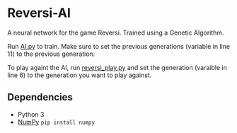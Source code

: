# Reversi-AI
A neural network for the game Reversi. Trained using a Genetic Algorithm.

Run [AI.py](https://github.com/MonliH/Reversi-AI/blob/master/AI_Reversi/AI.py) to train. Make sure to set the previous generations (variable in line 11) to the previous generation.

To play againt the AI, run [reversi_play.py](https://github.com/MonliH/Reversi-AI/blob/master/AI_Reversi/reversi_play.py) and set the generation (varaible in line 6) to the generation you want to play against.

## Dependencies
* Python 3
* [NumPy](https://pypi.python.org/pypi/numpy/) `pip install numpy`

